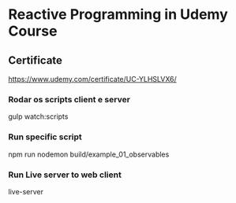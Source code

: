 # Reactive Programming in Udemy Course   

## Certificate
https://www.udemy.com/certificate/UC-YLHSLVX6/

### Rodar os scripts client e server 

gulp watch:scripts  

### Run specific script
npm run nodemon build/example_01_observables

### Run Live server to web client
live-server

